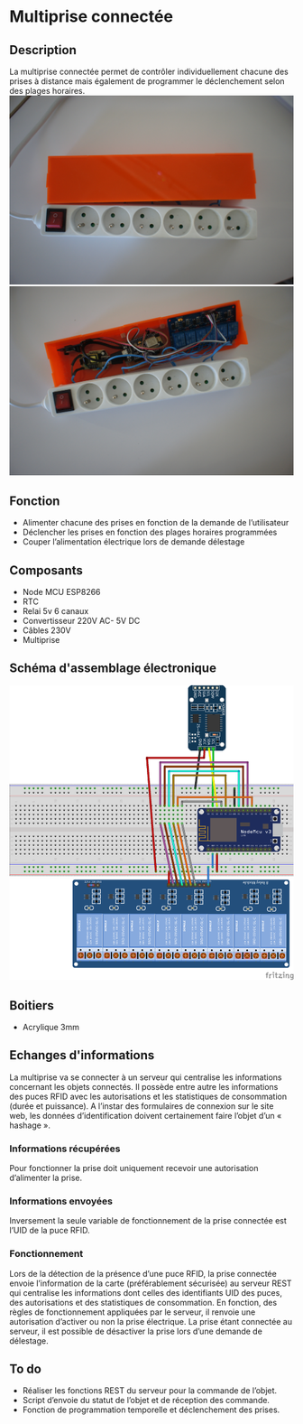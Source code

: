 # Multiprise connectée

## Description
La multiprise connectée permet de contrôler individuellement chacune des prises à distance mais également de programmer le déclenchement selon des plages horaires. 
![exterieur](/images/DSC09150.JPG)
![interieur](/images/DSC09142.JPG)
  
## Fonction
* Alimenter chacune des prises en fonction de la demande de l’utilisateur 
* Déclencher les prises en fonction des plages horaires programmées 
* Couper l’alimentation électrique lors de demande délestage 

## Composants
* Node MCU ESP8266
* RTC 
* Relai 5v 6 canaux
* Convertisseur 220V AC- 5V DC
* Câbles 230V
* Multiprise

## Schéma d'assemblage électronique
![schema](/images/multiprise_bb.png)

## Boitiers
* Acrylique 3mm

## Echanges d'informations
La multiprise va se connecter à un serveur qui centralise les informations concernant les objets connectés. Il possède entre autre les informations des puces RFID avec les autorisations et les statistiques de consommation (durée et puissance).  A l’instar des formulaires de connexion sur le site web, les données d’identification doivent certainement faire l’objet d’un « hashage ».

### Informations récupérées
Pour fonctionner la prise doit uniquement recevoir une autorisation d’alimenter la prise. 

### Informations envoyées
Inversement la seule variable de fonctionnement de la prise connectée est l’UID de la puce RFID.

### Fonctionnement
Lors de la détection de la présence d’une puce RFID, la prise connectée envoie l’information de la carte (préférablement sécurisée) au serveur REST qui centralise les informations dont celles des identifiants UID des puces, des autorisations et des statistiques de consommation. En fonction, des règles de fonctionnement appliquées par le serveur, il renvoie une autorisation d’activer ou non la prise électrique. 
La prise étant connectée au serveur, il est possible de désactiver la prise lors d’une demande de délestage. 

## To do
* Réaliser les fonctions REST du serveur pour la commande de l’objet.
* Script d’envoie du statut de l’objet et de réception des commande.
* Fonction de programmation temporelle et déclenchement des prises.
